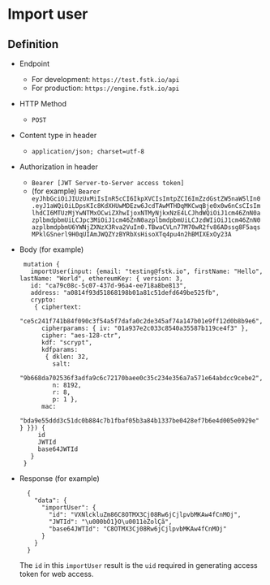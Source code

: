 # Import user

## Definition

 - Endpoint
   - For development: `https://test.fstk.io/api`
   - For production: `https://engine.fstk.io/api`
- HTTP Method
  - `POST`
- Content type in header
  - `application/json; charset=utf-8`
- Authorization in header
  - `Bearer [JWT Server-to-Server access token]`
  - (for example) `Bearer eyJhbGciOiJIUzUxMiIsInR5cCI6IkpXVCIsImtpZCI6ImZzdGstZW5naW5lIn0.eyJ1aWQiOiLDpsKIc8KdXHUwMDEzw6JcdTAwMTHDqMKCwqBje0x0w6nCsCIsImlhdCI6MTUzMjYwNTMxOCwiZXhwIjoxNTMyNjkxNzE4LCJhdWQiOiJ1cm46ZnN0azplbmdpbmUiLCJpc3MiOiJ1cm46ZnN0azplbmdpbmUiLCJzdWIiOiJ1cm46ZnN0azplbmdpbmU6YWNjZXNzX3Rva2VuIn0.TBwaCVLn77M70wR2fv86ADssg8F5aqsMPklGSnerl9H0qUIAmJWQZYzBYRbXsHisoXTq4pu4n2hBMIXExOy23A`
- Body (for example)

       mutation {
         importUser(input: {email: "testing@fstk.io", firstName: "Hello", lastName: "World", ethereumKey: { version: 3,
         id: "ca79c08c-5c07-437d-96a4-ee718a8be813",
         address: "a0814f93d51868198b01a81c51defd649be525fb",
         crypto:
          { ciphertext:
             "ce5c241f741b84f090c3f54a5f7dafa0c2de345af74a147b01e9ff12d0b8b9e6",
            cipherparams: { iv: "01a937e2c033c8540a35587b119ce4f3" },
            cipher: "aes-128-ctr",
            kdf: "scrypt",
            kdfparams:
             { dklen: 32,
               salt:
                "9b668da702536f3adfa9c6c72170baee0c35c234e356a7a571e64abdcc9cebe2",
               n: 8192,
               r: 8,
               p: 1 },
            mac:
             "bda9e55ddd3c51dc0b884c7b1fbaf05b3a84b1337be0428ef7b6e4d005e0929e" } }}) {
           id
           JWTId
           base64JWTId
         }
       }

- Response (for example)

        {
          "data": {
            "importUser": {
              "id": "VXNlckluZm86C8OTMX3Cj08Rw6jCjlpvbMKAw4fCnMOj",
              "JWTId": "\u000bÓ1}O\u0011èZolÇã",
              "base64JWTId": "C8OTMX3Cj08Rw6jCjlpvbMKAw4fCnMOj"
            }
          }
        }

    The `id` in this `importUser` result is the `uid` required in generating access token for web access.
